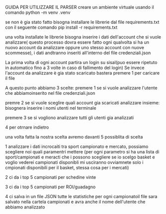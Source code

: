 GUIDA PER UTILIZZARE IL PARSER
creare un ambiente virtuale usando il comando python -m venv .venv

se non è gia stato fatto bisogna installare le librerie 
dal file requirements.txt con il seguente comando pip install -r requirements.txt

una volta installate le librerie bisogna inserire i dati dell'account che si vuole analizzare( questo processo dovra essere fatto ogni qualvolta si ha un nuovo account da analizzare oppure uno stesso account con nuove scommesse), i dati andtranno inseriti all'interno del file credenziali.json

La prima volta di ogni account partira un login su sisal(puo essere ripetuto in automatico fino a 3 volte in caso di fallimento del login)
Se invece l'account da analizzare è gia stato scaricato bastera premere 1 per caricare il file

A questo punto abbiamo 3 scelte:
premere 1 se si vuole analizzare l'utente che abbiamoinserito nel file credenziali.json

premre 2 se si vuole sceglire quali account gia scaricati analizzare insieme: bisognera inserire i nomi utenti nel terminale

premere 3 se si vogliono analizzare tutti gli utenti gia analizzati

4 per otrnare indietro

una volta fatta la nostra scelta avremo davanti 5 possiblita di scelta

1 analizzare i dati incrocaiti tra sport campionato e mercato, possiamo scegliere noi quali paramentri mettere (per ogni parametro si ha una lista di sport/campionati e meracti che i possono scegliere se io scelgo basket e voglio vederei campionati disponibli mi usciranno ovviamnete solo i cmpionati disponibili per il basket, stessa cosa per i mercati)

2 ci da i top 5 campionati per schedine vinte

3 ci da i top 5 campionati per ROI/guadagno

4 ci salva in un file JSON tutte le statistiche per ogni campionatoil file sara salvato nella cartela campionati e avra anche il nome dell'utente che abbiamo analizzato

